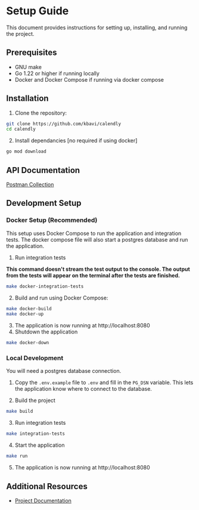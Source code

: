 # Setup Guide

This document provides instructions for setting up, installing, and running the project.

## Prerequisites

- GNU make
- Go 1.22 or higher if running locally
- Docker and Docker Compose if running via docker compose


## Installation

1. Clone the repository:
```sh
git clone https://github.com/kbavi/calendly
cd calendly
```
2. Install dependancies [no required if using docker]
```sh
go mod download
```

## API Documentation
[Postman Collection](./Calendly.postman_collection.json)

## Development Setup

### Docker Setup (Recommended)

This setup uses Docker Compose to run the application and integration tests. The docker compose file will also start a postgres database and run the application.

1. Run integration tests

**This command doesn't stream the test output to the console. The output from the tests will appear on the terminal after the tests are finished.**

```sh
make docker-integration-tests
```

2. Build and run using Docker Compose:
```sh
make docker-build
make docker-up
```
3. The application is now running at http://localhost:8080
4. Shutdown the application
```sh
make docker-down
```

### Local Development

You will need a postgres database connection.

1. Copy the `.env.example` file to `.env` and fill in the `PG_DSN` variable. This lets the application know where to connect to the database.

2. Build the project
```sh
make build
```
3. Run integration tests
```sh
make integration-tests
```
4. Start the application
```sh
make run
```
5. The application is now running at http://localhost:8080
## Additional Resources

- [Project Documentation](./PRD.md)